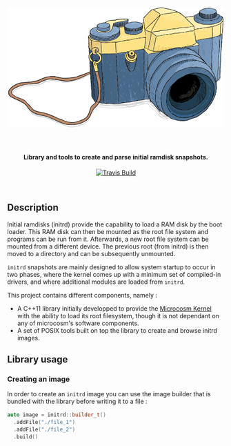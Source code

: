 <h1 align="center">
  <br>
  <a href="#"><img width="500" src="snapshot.png" alt="initrd-snapshot" /></a>
  <br><br>
</h1>

<h4 align="center">Library and tools to create and parse initial ramdisk snapshots. </h4>

<p align="center">
  <a href="https://travis-ci.org/HQarroum/initrd-snapshot">
    <img src="https://travis-ci.org/HQarroum/initrd-snapshot.svg"
         alt="Travis Build">
  </a>
</p>
<br>

## Description

Initial ramdisks (initrd) provide the capability to load a RAM disk by the boot loader. This RAM disk can then be mounted as the root file system and programs can be run from it. Afterwards, a new root file system can be mounted from a different device. The previous root (from initrd) is then moved to a directory and can be subsequently unmounted.

`initrd` snapshots are mainly designed to allow system startup to occur in two phases, where the kernel comes up with a minimum set of compiled-in drivers, and where additional modules are loaded from `initrd`.

This project contains different components, namely :

 * A C++11 library initially developped to provide the [Microcosm Kernel](https://github.com/HQarroum/microcosm) with the ability to load its root filesystem, though it is not dependant on any of microcosm's software components.
 * A set of POSIX tools built on top the library to create and browse initrd images.

## Library usage

### Creating an image

In order to create an `initrd` image you can use the image builder that is bundled with the library before writing it to a file :

```c++
auto image = initrd::builder_t()
  .addFile("./file_1")
  .addFile("./file_2")
  .build()
```

